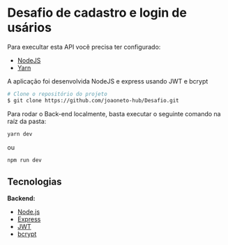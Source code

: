 # Desafio de cadastro e login de usários


Para execultar esta API você precisa ter configurado:

- [NodeJS](http://nodejs.org/)
- [Yarn](https://yarnpkg.com/lang/en/docs/cli/install/)

A aplicação foi desenvolvida NodeJS e express usando JWT e bcrypt


```bash
# Clone o repositório do projeto
$ git clone https://github.com/joaoneto-hub/Desafio.git
```

Para rodar o Back-end localmente, basta executar o seguinte comando na raíz da pasta:

```bash
yarn dev
```
ou
```bash
npm run dev
```

## Tecnologias

**Backend:**

- [Node.js](https://nodejs.org/en/)
- [Express](https://expressjs.com/pt-br/)
- [JWT](https://jwt.io/)
- [bcrypt](https://www.npmjs.com/package/bcrypt)
